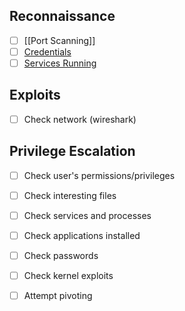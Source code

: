 ## Reconnaissance
- [ ] [[Port Scanning]]
- [ ] [Credentials](Checklist/Credentials)
- [ ] [Services Running](Checklist/Services)

## Exploits
- [ ] Check network (wireshark)

## Privilege Escalation
- [ ] Check user's permissions/privileges
- [ ] Check interesting files
- [ ] Check services and processes
- [ ] Check applications installed
- [ ] Check passwords
- [ ] Check kernel exploits
- [ ] Attempt pivoting

